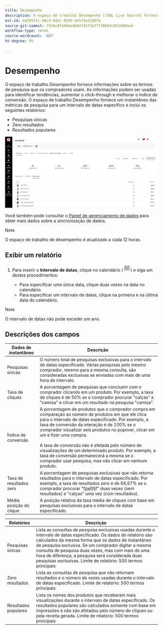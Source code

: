 ```yaml
---
title: Desempenho
description: O espaço de trabalho Desempenho [!DNL Live Search] fornece informações sobre os termos de pesquisa que os compradores usam.
exl-id: ee2053fc-98c5-4d2c-9345-4d1f9a3180fb
source-git-commit: 7539c0fe9ebe4b82f42f3a7ff30b03c951980eed
workflow-type: tm+mt
source-wordcount: '487'
ht-degree: 0%

---
```


# Desempenho

O espaço de trabalho *Desempenho* fornece informações sobre os termos de pesquisa que os compradores usam. As informações podem ser usadas para identificar tendências, aumentar o click-through e melhorar o índice de conversão. O espaço de trabalho Desempenho fornece um instantâneo das métricas de pesquisa para um intervalo de datas específico e inclui os seguintes relatórios:

* Pesquisas únicas
* Zero resultados
* Resultados populares

![Desempenho](assets/performance-unique-searches.png)

Você também pode consultar o [Painel de gerenciamento de dados](https://experienceleague.adobe.com/docs/commerce-admin/systems/data-transfer/data-dashboard.html) para obter mais dados sobre a sincronização de dados.

>[!NOTE]
>
>O espaço de trabalho de desempenho é atualizado a cada 12 horas.

## Exibir um relatório

1. Para inserir o **Intervalo de datas**, clique no calendário (![Calendário](assets/btn-calendar.png)) e siga um destes procedimentos:

   * Para especificar uma única data, clique duas vezes na data no calendário.
   * Para especificar um intervalo de datas, clique na primeira e na última data do calendário.

>[!NOTE]
>
>O intervalo de datas não pode exceder um ano.

## Descrições dos campos

| Dados de instantâneo | Descrição |
|--- |--- |
| Pesquisas únicas | O número total de pesquisas exclusivas para o intervalo de datas especificado. Várias pesquisas pelo mesmo comprador, mesmo para a mesma consulta, são consideradas exclusivas se enviadas com mais de uma hora de intervalo. |
| Taxa de cliques | A porcentagem de pesquisas que concluem com o comprador clicando em um produto. Por exemplo, a taxa de cliques é de 50% se o comprador procurar &quot;calças&quot; e &quot;camisa&quot; e clicar em um resultado na pesquisa &quot;camisa&quot;. |
| Índice de conversão | A porcentagem de produtos que o comprador compra em comparação ao número de produtos em que ele clica para o intervalo de datas especificado. Por exemplo, a taxa de conversão da interação é de 100% se o comprador visualizar seis produtos no popover, clicar em um e fizer uma compra. <br /><br />A taxa de conversão não é afetada pelo número de visualizações de um determinado produto. Por exemplo, a taxa de conversão permanecerá a mesma se o comprador usar pesquisa, mas não clicar em nenhum produto. |
| Taxa de resultados zero | A porcentagem de pesquisas exclusivas que não retorna resultados para o intervalo de datas especificado. Por exemplo, a taxa de resultados zero é de 66,67% se o comprador procurar &quot;fjjajfjfjf&quot; duas vezes (sem resultados) e &quot;calças&quot; uma vez (com resultados). |
| Média posição do clique | A posição relativa da taxa média de cliques com base em pesquisas exclusivas para o intervalo de datas especificado. |

| Relatórios | Descrição |
|--- |--- |
| Pesquisas únicas | Lista as consultas de pesquisa exclusivas usadas durante o intervalo de datas especificado. Os dados do relatório são calculados da mesma forma que os dados de instantâneo de pesquisa exclusiva. Se um comprador digitar a mesma consulta de pesquisa duas vezes, mas com mais de uma hora de diferença, a pesquisa será considerada duas pesquisas exclusivas. Limite de relatório: 500 termos principais |
| Zero resultados | Lista as consultas de pesquisa que não retornam resultados e o número de vezes usadas durante o intervalo de datas especificado. Limite de relatório: 500 termos principais |
| Resultados populares | Lista os nomes dos produtos que receberam mais visualizações durante o intervalo de datas especificado. Os resultados populares são calculados somente com base em impressões e não são afetados pelo número de cliques ou pela receita gerada. Limite de relatório: 500 termos principais |
